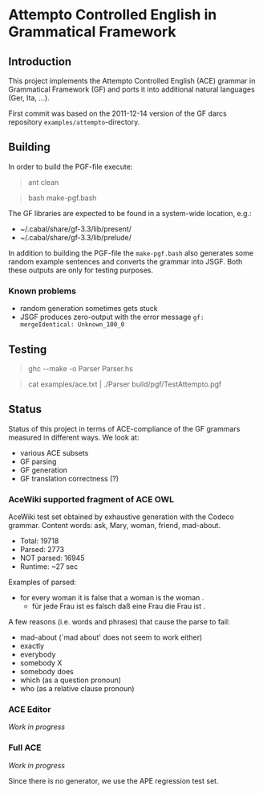 Attempto Controlled English in Grammatical Framework
====================================================

Introduction
------------

This project implements the Attempto Controlled English (ACE)
grammar in Grammatical Framework (GF) and ports it into
additional natural languages (Ger, Ita, ...).

First commit was based on the 2011-12-14 version of
the GF darcs repository `examples/attempto`-directory.


Building
--------

In order to build the PGF-file execute:

> ant clean

> bash make-pgf.bash

The GF libraries are expected to be found in a system-wide location, e.g.:

  * ~/.cabal/share/gf-3.3/lib/present/
  * ~/.cabal/share/gf-3.3/lib/prelude/

In addition to building the PGF-file the `make-pgf.bash` also
generates some random example sentences and converts the grammar
into JSGF. Both these outputs are only for testing purposes.

### Known problems

  * random generation sometimes gets stuck
  * JSGF produces zero-output with the error message `gf: mergeIdentical: Unknown_100_0`


Testing
-------

> ghc --make -o Parser Parser.hs

> cat examples/ace.txt | ./Parser build/pgf/TestAttempto.pgf


Status
------

Status of this project in terms of ACE-compliance of the GF grammars
measured in different ways. We look at:

  * various ACE subsets
  * GF parsing
  * GF generation
  * GF translation correctness (?)

### AceWiki supported fragment of ACE OWL

AceWiki test set obtained by exhaustive generation with the Codeco grammar.
Content words: ask, Mary, woman, friend, mad-about.

  * Total: 19718
  * Parsed: 2773
  * NOT parsed: 16945
  * Runtime: ~27 sec

Examples of parsed:

  * for every woman it is false that a woman is the woman .
    * für jede Frau ist es falsch daß eine Frau die Frau ist .

A few reasons (i.e. words and phrases) that cause the parse to fail:

  * mad-about (`mad about' does not seem to work either)
  * exactly
  * everybody
  * somebody X
  * somebody does
  * which (as a question pronoun)
  * who (as a relative clause pronoun)


### ACE Editor

_Work in progress_


### Full ACE

_Work in progress_

Since there is no generator, we use the APE regression test set.
